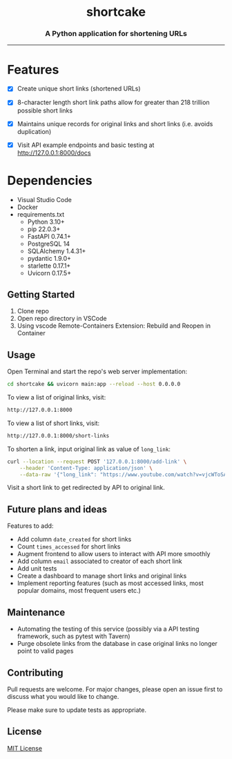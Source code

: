 # <center>shortcake</center>
### <center>A Python application for shortening URLs</center>
---

# Features
- [x] Create unique short links (shortened URLs)
- [x] 8-character length short link paths allow for greater than 218 trillion possible short links
- [x] Maintains unique records for original links and short links (i.e. avoids duplication)
- [x] Visit API example endpoints and basic testing at http://127.0.0.1:8000/docs


# Dependencies
- Visual Studio Code
- Docker
- requirements.txt
  - Python 3.10+
  - pip 22.0.3+
  - FastAPI 0.74.1+
  - PostgreSQL 14
  - SQLAlchemy 1.4.31+
  - pydantic 1.9.0+
  - starlette 0.17.1+
  - Uvicorn 0.17.5+


## Getting Started

1. Clone repo
2. Open repo directory in VSCode
3. Using vscode Remote-Containers Extension: Rebuild and Reopen in Container


## Usage

Open Terminal and start the repo's web server implementation:

```bash
cd shortcake && uvicorn main:app --reload --host 0.0.0.0
```

To view a list of original links, visit:
```bash
http://127.0.0.1:8000
```

To view a list of short links, visit:
```bash
http://127.0.0.1:8000/short-links
```

To shorten a link, input original link as value of `long_link`:
```bash
curl --location --request POST '127.0.0.1:8000/add-link' \
    --header 'Content-Type: application/json' \
    --data-raw '{"long_link": "https://www.youtube.com/watch?v=vjcWToSAlZ8"}'
```

Visit a short link to get redirected by API to original link.

## Future plans and ideas
Features to add:
- Add column `date_created` for short links
- Count `times_accessed` for short links
- Augment frontend to allow users to interact with API more smoothly
- Add column `email` associated to creator of each short link
- Add unit tests
- Create a dashboard to manage short links and original links
- Implement reporting features (such as most accessed links, most popular domains, most frequent users etc.)

## Maintenance
- Automating the testing of this service (possibly via a API testing framework, such as pytest with Tavern)
- Purge obsolete links from the database in case original links no longer point to valid pages


## Contributing
Pull requests are welcome. For major changes, please open an issue first to discuss what you would like to change.

Please make sure to update tests as appropriate.

## License

[MIT License](https://choosealicense.com/licenses/mit/)
